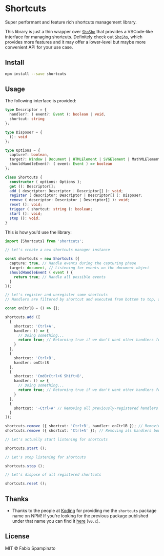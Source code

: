 # Shortcuts

Super performant and feature rich shortcuts management library.

This library is just a thin wrapper over [`ShoSho`](https://github.com/fabiospampinato/shosho) that provides a VSCode-like interface for managing shortcuts. Definitely check out [`ShoSho`](https://github.com/fabiospampinato/shosho), which provides more features and it may offer a lower-level but maybe more convenient API for your use case.

## Install

```sh
npm install --save shortcuts
```

## Usage

The following interface is provided:

```ts
type Descriptor = {
  handler?: ( event?: Event ): boolean | void,
  shortcut: string
};

type Disposer = {
  (): void
};

type Options = {
  capture?: boolean,
  target?: Window | Document | HTMLElement | SVGElement | MathMLElement,
  shouldHandleEvent?: ( event: Event ) => boolean
};

class Shortcuts {
  constructor ( options: Options );
  get (): Descriptor[];
  add ( descriptor: Descriptor | Descriptor[] ): void;
  register ( descriptor: Descriptor | Descriptor[] ): Disposer;
  remove ( descriptor: Descriptor | Descriptor[] ): void;
  reset (): void;
  trigger ( shortcut: string ): boolean;
  start (): void;
  stop (): void;
}
```

This is how you'd use the library:

```ts
import {Shortcuts} from 'shortcuts';

// Let's create a new shortcuts manager instance

const shortcuts = new Shortcuts ({
  capture: true, // Handle events during the capturing phase
  target: document, // Listening for events on the document object
  shouldHandleEvent ( event ) {
    return true; // Handle all possible events
  }
});

// Let's register and unregister some shortcuts
// Handlers are filtered by shortcut and executed from bottom to top, stopping at the first handler that returns true

const onCtrlB = () => {};

shortcuts.add ([
  {
    shortcut: 'Ctrl+A',
    handler: () => {
      // Doing something...
      return true; // Returning true if we don't want other handlers for the same shortcut to be called later
    }
  },
  {
    shortcut: 'Ctrl+B',
    handler: onCtrlB
  },
  {
    shortcut: 'CmdOrCtrl+K Shift+B',
    handler: () => {
      // Doing something...
      return true; // Returning true if we don't want other handlers for the same shortcut to be called later
    }
  },
  {
    shortcut: '-Ctrl+A' // Removing all previously-registered handlers for "Ctrl+A"
  }
]);

shortcuts.remove ({ shortcut: 'Ctrl+B', handler: onCtrlB }); // Removing a specific handler bound to this shortcut
shortcuts.remove ({ shortcut: 'Ctrl+A' }); // Removing all handlers bound to this shortcut

// Let's actually start listening for shortcuts

shortcuts.start ();

// Let's stop listening for shortcuts

shortcuts.stop ();

// Let's dispose of all registered shortcuts

shortcuts.reset ();
```

## Thanks

- Thanks to the people at [Koding](https://github.com/koding) for providing me the `shortcuts` package name on NPM! If you're looking for the previous package published under that name you can find it [here](https://github.com/koding/shortcuts) (`v0.x`).

## License

MIT © Fabio Spampinato

